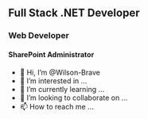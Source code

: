 
## Full Stack .NET Developer 
### Web Developer 
#### SharePoint Administrator

- 👋 Hi, I’m @Wilson-Brave
- 👀 I’m interested in ...
- 🌱 I’m currently learning ...
- 💞️ I’m looking to collaborate on ...
- 📫 How to reach me ...

<!---
Wilson-Brave/Wilson-Brave is a ✨ special ✨ repository because its `README.md` (this file) appears on your GitHub profile.
You can click the Preview link to take a look at your changes.
--->
